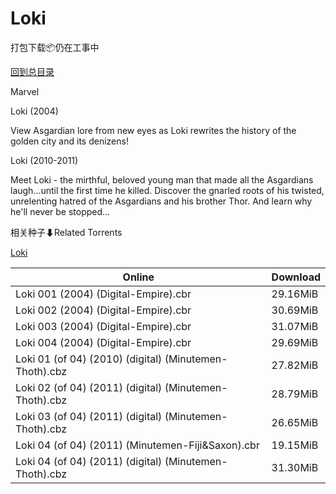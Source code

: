 # Loki

打包下载📦仍在工事中

[回到总目录](/Catalogs.md)

Marvel

Loki (2004)

View Asgardian lore from new eyes as Loki rewrites the history of the golden city and its denizens!



Loki (2010-2011)

Meet Loki - the mirthful, beloved young man that made all the Asgardians laugh...until the first time he killed. Discover the gnarled roots of his twisted, unrelenting hatred of the Asgardians and his brother Thor. And learn why he'll never be stopped...





相关种子⬇Related Torrents

[Loki](https://github.com/alicewish/markdown/blob/master/torrent/Loki.md)

Online | Download
--- | ---
Loki 001 (2004) (Digital-Empire).cbr | 29.16MiB
Loki 002 (2004) (Digital-Empire).cbr | 30.69MiB
Loki 003 (2004) (Digital-Empire).cbr | 31.07MiB
Loki 004 (2004) (Digital-Empire).cbr | 29.69MiB
Loki 01 (of 04) (2010) (digital) (Minutemen-Thoth).cbz | 27.82MiB
Loki 02 (of 04) (2011) (digital) (Minutemen-Thoth).cbz | 28.79MiB
Loki 03 (of 04) (2011) (digital) (Minutemen-Thoth).cbz | 26.65MiB
Loki 04 (of 04) (2011) (Minutemen-Fiji&Saxon).cbr | 19.15MiB
Loki 04 (of 04) (2011) (digital) (Minutemen-Thoth).cbz | 31.30MiB